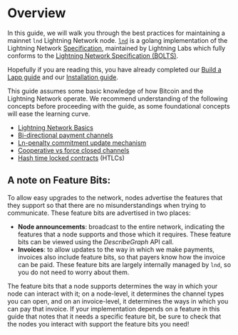 # Overview

In this guide, we will walk you through the best practices for maintaining a mainnet `lnd` Lightning Network node. [`lnd`](https://github.com/lightningnetwork/lnd) is a golang implementation of the Lightning Network [Specification](https://github.com/lightningnetwork/lightning-rfc), maintained by Lightning Labs which fully conforms to the [Lightning Network Specification \(BOLTS\)](https://github.com/lightningnetwork/lightning-rfc).

Hopefully if you are reading this, you have already completed our [Build a Lapp guide](../build-a-lapp/build-a-lapp-overview.md) and our [Installation guide](../intermediate-get-lit/get-lit-overview.md). 

This guide assumes some basic knowledge of how Bitcoin and the Lightning Network operate. We recommend understanding of the following concepts before proceeding with the guide, as some foundational concepts will ease the learning curve. 

* [Lightning Network Basics](https://wiki.ion.radar.tech/tech/lightning/lightning-network)
* [Bi-directional payment channels](https://bitcoinmagazine.com/articles/understanding-the-lightning-network-part-building-a-bidirectional-payment-channel-1464710791)
* [Ln-penalty commitment update mechanism](https://www.youtube.com/watch?v=DAuNlOfws0o)
* [Cooperative vs force closed channels](https://www.youtube.com/watch?v=Gyt4nxRHy04&t=2s)
* [Hash time locked contracts](https://wiki.ion.radar.tech/tech/bitcoin/hltc) \(HTLCs\)

## A note on Feature Bits:

To allow easy upgrades to the network, nodes advertise the features that they support so that there are no misunderstandings when trying to communicate. These feature bits are advertised in two places:

* **Node announcements**: broadcast to the entire network, indicating the features that a node supports and those which it requires. These feature bits can be viewed using the _DescribeGraph_ API call.
* **Invoices**: to allow updates to the way in which we make payments, invoices also include feature bits, so that payers know how the invoice can be paid. These feature bits are largely internally managed by `lnd`, so you do not need to worry about them. 

The feature bits that a node supports determines the way in which your node can interact with it; on a node-level, it determines the channel types you can open, and on an invoice-level, it determines the ways in which you can pay that invoice. If your implementation depends on a feature in this guide that notes that it needs a specific feature bit, be sure to check that the nodes you interact with support the feature bits you need!

